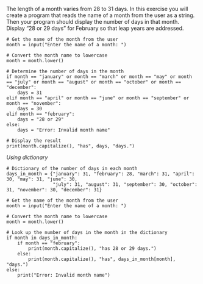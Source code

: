 The length of a month varies from 28 to 31 days. In this exercise you will create a program that reads the name of a month from the user as a string. Then your program should display the number of days in that month. Display “28 or 29 days” for February so that leap years are addressed.
```
# Get the name of the month from the user
month = input("Enter the name of a month: ")

# Convert the month name to lowercase
month = month.lower()

# Determine the number of days in the month
if month == "january" or month == "march" or month == "may" or month == "july" or month == "august" or month == "october" or month == "december":
    days = 31
elif month == "april" or month == "june" or month == "september" or month == "november":
    days = 30
elif month == "february":
    days = "28 or 29"
else:
    days = "Error: Invalid month name"

# Display the result
print(month.capitalize(), "has", days, "days.")
```

_Using dictionary_
```
# Dictionary of the number of days in each month
days_in_month = {"january": 31, "february": 28, "march": 31, "april": 30, "may": 31, "june": 30,
                 "july": 31, "august": 31, "september": 30, "october": 31, "november": 30, "december": 31}

# Get the name of the month from the user
month = input("Enter the name of a month: ")

# Convert the month name to lowercase
month = month.lower()

# Look up the number of days in the month in the dictionary
if month in days_in_month:
    if month == "february":
        print(month.capitalize(), "has 28 or 29 days.")
    else:
        print(month.capitalize(), "has", days_in_month[month], "days.")
else:
    print("Error: Invalid month name") 
```
